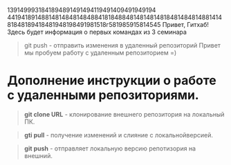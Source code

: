 1391499931841894891491494119491409491949194
4419418914881481484814848841818488481481481481848148481488141481848189418481948198491981518г581985915814545
Привет, Гитхаб! Здесь будет информация о первых командах из 3 семинара
> git push - отправить изменения в удаленный репозиторий 
Привет мы пробуем работу с удаленным репозиторием =)
# Дополнение инструкции о работе с удаленными репозиториями.
> **git clone URL** - клонирование внешнего репозитория на локальный ПК.

> **gti pull** - получение изменений и слияние с локальнойверсией.

>**git push** - отправляет локальную версию репотизория на внешний.